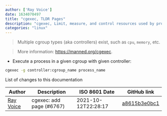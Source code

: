 ```yaml
---
author: ['Ray Voice']
date: 1634070497
title: "cgexec, TLDR Pages"
description: "cgexec, Limit, measure, and control resources used by processes."
categories: "linux"
---
```

> Multiple cgroup types (aka controllers) exist, such as `cpu`, `memory`, etc.

> More information: <https://manned.org/cgexec>.

- Execute a process in a given cgroup with given controller:

```bash
cgexec -g controller:cgroup_name process_name
```
List of changes to this documentation


Author | Description | ISO 8601 Date | GitHub link
------|-----|-----|-----
[Ray Voice](mailto:33094591+Ray6464@users.noreply.github.com) | cgexec: add page (#6767) | 2021-10-12T22:28:17 | [a8615b3e0bc1](https://github.com/tldr-pages/tldr/commit/a8615b3e0bc1a907d1ddafb3e74190daa3679891)

